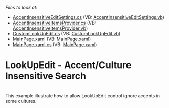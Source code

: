 <!-- default file list -->
*Files to look at*:

* [AccentInsensitiveEditSettings.cs](./CS/AccentInsensitiveEditSettings.cs) (VB: [AccentInsensitiveEditSettings.vb](./VB/AccentInsensitiveEditSettings.vb))
* [AccentInsensitiveItemsProvider.cs](./CS/AccentInsensitiveItemsProvider.cs) (VB: [AccentInsensitiveItemsProvider.vb](./VB/AccentInsensitiveItemsProvider.vb))
* [CustomLookUpEdit.cs](./CS/CustomLookUpEdit.cs) (VB: [CustomLookUpEdit.vb](./VB/CustomLookUpEdit.vb))
* [MainPage.xaml](./CS/MainPage.xaml) (VB: [MainPage.xaml](./VB/MainPage.xaml))
* [MainPage.xaml.cs](./CS/MainPage.xaml.cs) (VB: [MainPage.xaml](./VB/MainPage.xaml))
<!-- default file list end -->
# LookUpEdit - Accent/Culture Insensitive Search


<p><br />
This example illustrate how to allow LookUpEdit control  ignore accents in some cultures.</p>

<br/>


